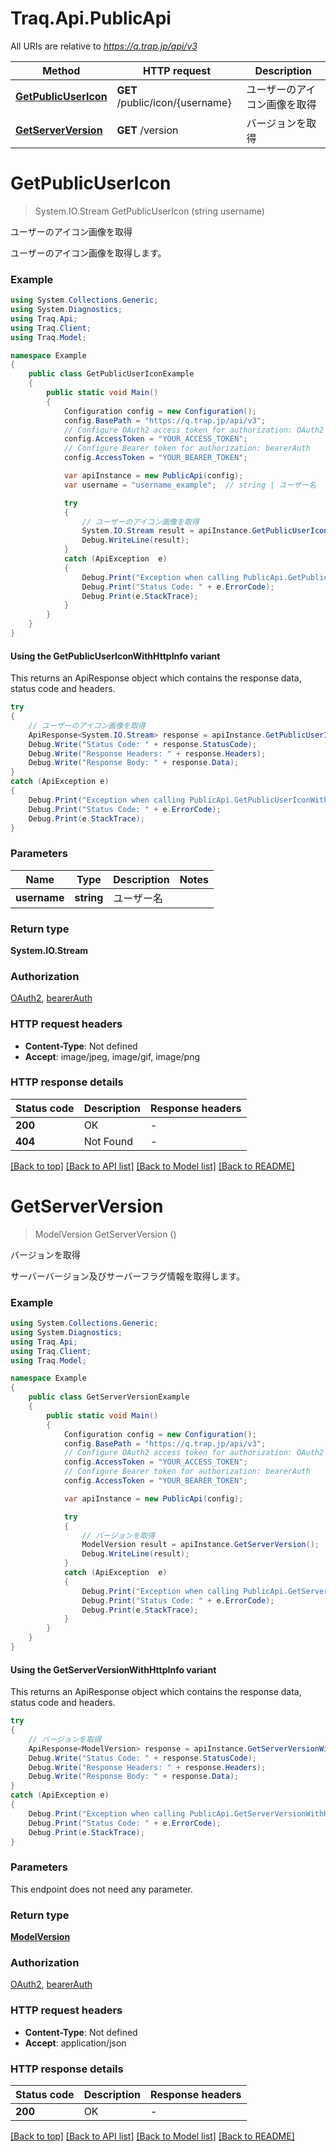 # Traq.Api.PublicApi

All URIs are relative to *https://q.trap.jp/api/v3*

| Method | HTTP request | Description |
|--------|--------------|-------------|
| [**GetPublicUserIcon**](PublicApi.md#getpublicusericon) | **GET** /public/icon/{username} | ユーザーのアイコン画像を取得 |
| [**GetServerVersion**](PublicApi.md#getserverversion) | **GET** /version | バージョンを取得 |

<a id="getpublicusericon"></a>
# **GetPublicUserIcon**
> System.IO.Stream GetPublicUserIcon (string username)

ユーザーのアイコン画像を取得

ユーザーのアイコン画像を取得します。

### Example
```csharp
using System.Collections.Generic;
using System.Diagnostics;
using Traq.Api;
using Traq.Client;
using Traq.Model;

namespace Example
{
    public class GetPublicUserIconExample
    {
        public static void Main()
        {
            Configuration config = new Configuration();
            config.BasePath = "https://q.trap.jp/api/v3";
            // Configure OAuth2 access token for authorization: OAuth2
            config.AccessToken = "YOUR_ACCESS_TOKEN";
            // Configure Bearer token for authorization: bearerAuth
            config.AccessToken = "YOUR_BEARER_TOKEN";

            var apiInstance = new PublicApi(config);
            var username = "username_example";  // string | ユーザー名

            try
            {
                // ユーザーのアイコン画像を取得
                System.IO.Stream result = apiInstance.GetPublicUserIcon(username);
                Debug.WriteLine(result);
            }
            catch (ApiException  e)
            {
                Debug.Print("Exception when calling PublicApi.GetPublicUserIcon: " + e.Message);
                Debug.Print("Status Code: " + e.ErrorCode);
                Debug.Print(e.StackTrace);
            }
        }
    }
}
```

#### Using the GetPublicUserIconWithHttpInfo variant
This returns an ApiResponse object which contains the response data, status code and headers.

```csharp
try
{
    // ユーザーのアイコン画像を取得
    ApiResponse<System.IO.Stream> response = apiInstance.GetPublicUserIconWithHttpInfo(username);
    Debug.Write("Status Code: " + response.StatusCode);
    Debug.Write("Response Headers: " + response.Headers);
    Debug.Write("Response Body: " + response.Data);
}
catch (ApiException e)
{
    Debug.Print("Exception when calling PublicApi.GetPublicUserIconWithHttpInfo: " + e.Message);
    Debug.Print("Status Code: " + e.ErrorCode);
    Debug.Print(e.StackTrace);
}
```

### Parameters

| Name | Type | Description | Notes |
|------|------|-------------|-------|
| **username** | **string** | ユーザー名 |  |

### Return type

**System.IO.Stream**

### Authorization

[OAuth2](../README.md#OAuth2), [bearerAuth](../README.md#bearerAuth)

### HTTP request headers

 - **Content-Type**: Not defined
 - **Accept**: image/jpeg, image/gif, image/png


### HTTP response details
| Status code | Description | Response headers |
|-------------|-------------|------------------|
| **200** | OK |  -  |
| **404** | Not Found |  -  |

[[Back to top]](#) [[Back to API list]](../../README.md#documentation-for-api-endpoints) [[Back to Model list]](../../README.md#documentation-for-models) [[Back to README]](../../README.md)

<a id="getserverversion"></a>
# **GetServerVersion**
> ModelVersion GetServerVersion ()

バージョンを取得

サーバーバージョン及びサーバーフラグ情報を取得します。

### Example
```csharp
using System.Collections.Generic;
using System.Diagnostics;
using Traq.Api;
using Traq.Client;
using Traq.Model;

namespace Example
{
    public class GetServerVersionExample
    {
        public static void Main()
        {
            Configuration config = new Configuration();
            config.BasePath = "https://q.trap.jp/api/v3";
            // Configure OAuth2 access token for authorization: OAuth2
            config.AccessToken = "YOUR_ACCESS_TOKEN";
            // Configure Bearer token for authorization: bearerAuth
            config.AccessToken = "YOUR_BEARER_TOKEN";

            var apiInstance = new PublicApi(config);

            try
            {
                // バージョンを取得
                ModelVersion result = apiInstance.GetServerVersion();
                Debug.WriteLine(result);
            }
            catch (ApiException  e)
            {
                Debug.Print("Exception when calling PublicApi.GetServerVersion: " + e.Message);
                Debug.Print("Status Code: " + e.ErrorCode);
                Debug.Print(e.StackTrace);
            }
        }
    }
}
```

#### Using the GetServerVersionWithHttpInfo variant
This returns an ApiResponse object which contains the response data, status code and headers.

```csharp
try
{
    // バージョンを取得
    ApiResponse<ModelVersion> response = apiInstance.GetServerVersionWithHttpInfo();
    Debug.Write("Status Code: " + response.StatusCode);
    Debug.Write("Response Headers: " + response.Headers);
    Debug.Write("Response Body: " + response.Data);
}
catch (ApiException e)
{
    Debug.Print("Exception when calling PublicApi.GetServerVersionWithHttpInfo: " + e.Message);
    Debug.Print("Status Code: " + e.ErrorCode);
    Debug.Print(e.StackTrace);
}
```

### Parameters
This endpoint does not need any parameter.
### Return type

[**ModelVersion**](ModelVersion.md)

### Authorization

[OAuth2](../README.md#OAuth2), [bearerAuth](../README.md#bearerAuth)

### HTTP request headers

 - **Content-Type**: Not defined
 - **Accept**: application/json


### HTTP response details
| Status code | Description | Response headers |
|-------------|-------------|------------------|
| **200** | OK |  -  |

[[Back to top]](#) [[Back to API list]](../../README.md#documentation-for-api-endpoints) [[Back to Model list]](../../README.md#documentation-for-models) [[Back to README]](../../README.md)

